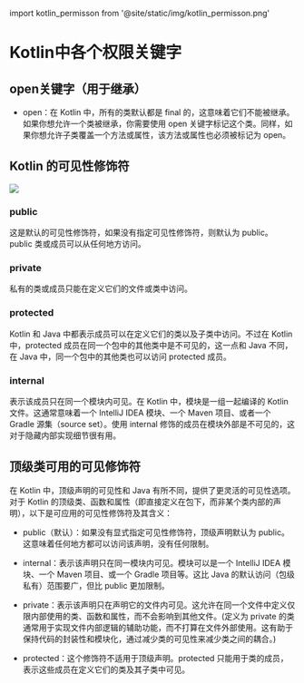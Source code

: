 import kotlin_permisson from '@site/static/img/kotlin_permisson.png'

# Kotlin中各个权限关键字

## open关键字（用于继承）

-   open：在 Kotlin 中，所有的类默认都是 final 的，这意味着它们不能被继承。如果你想允许一个类被继承，你需要使用 open 关键字标记这个类。同样，如果你想允许子类覆盖一个方法或属性，该方法或属性也必须被标记为 open。

## Kotlin 的可见性修饰符

<img src={kotlin_permisson} width={600} />

### public

这是默认的可见性修饰符，如果没有指定可见性修饰符，则默认为 public。public 类或成员可以从任何地方访问。

### private

私有的类或成员只能在定义它们的文件或类中访问。

### protected

Kotlin 和 Java 中都表示成员可以在定义它们的类以及子类中访问。不过在 Kotlin 中，protected 成员在同一个包中的其他类中是不可见的，这一点和 Java 不同，在 Java 中，同一个包中的其他类也可以访问 protected 成员。

### internal

表示该成员只在同一个模块内可见。在 Kotlin 中，模块是一组一起编译的 Kotlin 文件。这通常意味着一个 IntelliJ IDEA 模块、一个 Maven 项目、或者一个 Gradle 源集（source set）。使用 internal 修饰的成员在模块外部是不可见的，这对于隐藏内部实现细节很有用。

## 顶级类可用的可见修饰符

在 Kotlin 中，顶级声明的可见性和 Java 有所不同，提供了更灵活的可见性选项。对于 Kotlin 的顶级类、函数和属性（即直接定义在包下，而非某个类内部的声明），以下是可应用的可见性修饰符及其含义：

-   public（默认）：如果没有显式指定可见性修饰符，顶级声明默认为 public。这意味着任何地方都可以访问该声明，没有任何限制。

-   internal：表示该声明只在同一模块内可见。模块可以是一个 IntelliJ IDEA 模块、一个 Maven 项目、或一个 Gradle 项目等。这比 Java 的默认访问（包级私有）范围要广，但比 public 更加限制。

-   private：表示该声明只在声明它的文件内可见。这允许在同一个文件中定义仅限内部使用的类、函数和属性，而不会影响到其他文件。(定义为 private 的类通常用于实现文件内部逻辑的辅助功能，而不打算在文件外部使用。这有助于保持代码的封装性和模块化，通过减少类的可见性来减少类之间的耦合。)

-   protected：这个修饰符不适用于顶级声明。protected 只能用于类的成员，表示这些成员在定义它们的类及其子类中可见。
